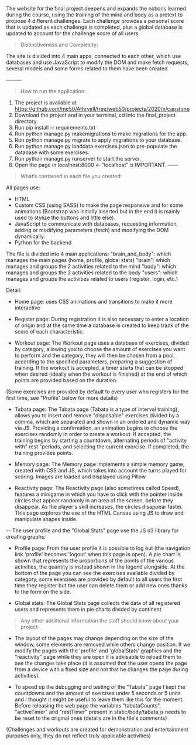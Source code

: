 The website for the final project deepens and expands the notions learned during the course, using the training of the mind and body as a pretext to propose 4 different challenges. Each challenge provides a personal score that is updated as each challenge is completed, plus a global database is updated to account for the challenge score of all users.

> Distinctiveness and Complexity:

The site is divided into 4 main apps, connected to each other, which use databases and use JavaScript to modify the DOM and make fetch requests, several models and some forms related to them have been created

———
> How to run the application: 

1. The project is available at https://github.com/me50/Athryell/tree/web50/projects/2020/x/capstone
2. Download the project and in your terminal, cd into the final_project directory.
3. Run pip install -r requirements.txt
4. Run python manage.py makemigrations to make migrations for the app.
5. Run python manage.py migrate to apply migrations to your database.
6. Run python manage.py loaddata exercises.json to pre-populate the database with some exercises.
7. Run python manage.py runserver to start the server.
8. Open the page in localhost:8000 <- “localhost” is IMPORTANT.
——


> What’s contained in each file you created:

All pages use:
- HTML
- Custom CSS (using SASS) to make the page responsive and for some animations (Bootstrap was initially inserted but in the end it is mainly used to stylize the buttons and little else).
- JavaScript to communicate with databases, requesting information, adding or modifying parameters (fetch) and modifying the DOM dynamically.
- Python for the backend

The file is divided into 4 main applications:
"brain_and_body": which manages the main pages (home, profile, global stats)
"brain": which manages and groups the 2 activities related to the mind
"body": which manages and groups the 2 activities related to the body
"users": which manages and groups the activities related to users (register, login, etc.)

Detail:
- Home page: uses CSS animations and transitions to make it more interactive

- Register page: During registration it is also necessary to enter a location of origin and at the same time a database is created to keep track of the score of each characteristic.

- Workout page: The Workout page uses a database of exercises, divided by category, allowing you to choose the amount of exercises you want to perform and the category, they will then be chosen from a pool, according to the specified parameters, preparing a suggestion of training.
If the workout is accepted, a timer starts that can be stopped when desired (ideally when the workout is finished) at the end of which points are provided based on the duration.

(Some exercises are provided by default to every user who registers for the first time, see "Profile" below for more details)

- Tabata page: The Tabata page (Tabata is a type of interval training), allows you to insert and remove "disposable" exercises divided by a comma, which are separated and shown in an ordered and dynamic way via JS.
Providing a confirmation, an animation begins to choose the exercises randomly in order to create a workout.
If accepted, the training begins by starting a countdown, alternating periods of "activity with" rest "periods, and selecting the current exercise.
If completed, the training provides points.

- Memory page: The Memory page implements a simple memory game, created with CSS and JS, which takes into account the turns played for scoring. Images are loaded and displayed using Pillow

- Reactivity page: The Reactivity page (also sometimes called Speed), features a minigame in which you have to click with the pointer inside circles that appear randomly in an area of ​​the screen, before they disappear. As the player's skill increases, the circles disappear faster.
This page explores the use of the HTML Canvas using JS to draw and manipulate shapes inside.


-- The user profile and the "Global Stats" page use the JS d3 library for creating graphs:
- Profile page: From the user profile it is possible to log out (the navigation link 'profile' becomes 'logout' when this page is open).
A pie chart is shown that represents the proportions of the points of the various activities, the quantity is instead shown in the legend alongside.
At the bottom of the page you can see the exercises available divided by category, some exercises are provided by default to all users the first time they register but the user can delete them or add new ones thanks to the form on the side.

- Global stats: The Global Stats page collects the data of all registered users and represents them in pie charts divided by continent


> Any other additional information the staff should know about your project:

- The layout of the pages may change depending on the size of the window, some elements are removed while others change position.
If we modify the pages with the 'profile' and 'globalStats' graphics and the "reactivity" page while they are open it is advisable to reload them to see the changes take place (it is assumed that the user opens the page from a device with a fixed size and not that he changes the page during activities).

- To speed up the debugging and testing of the "Tabata" page I kept the countdowns and the amount of exercises under 5 seconds or 5 units and I thought it might be useful to leave them like this for the moment.
Before releasing the web page the variables "tabataCounts", "activeTimer" and "restTimer" present in static/body/tabata.js needs to be reset to the original ones (details are in the file's comments)

(Challenges and workouts are created for demonstration and entertainment purposes only, they do not reflect truly applicable activities)
